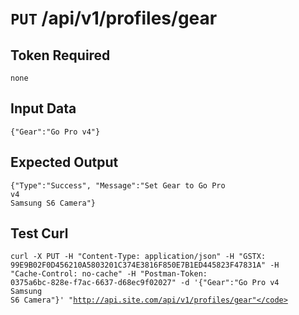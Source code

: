 # <code>PUT</code> /api/v1/profiles/gear

## Token Required
	none

## Input Data

<code>{"Gear":"Go Pro v4"}</code>

## Expected Output

<code>{"Type":"Success", "Message":"Set Gear to Go Pro v4<br />Samsung S6 Camera"}</code>

## Test Curl

<code>curl -X PUT -H "Content-Type: application/json" -H "GSTX: 99E9B02F0D456210A5803201C374E3816F850E7B1ED445823F47831A" -H "Cache-Control: no-cache" -H "Postman-Token: 0375a6bc-828e-f7ac-6637-d68ec9f02027" -d '{"Gear":"Go Pro v4<br/>Samsung S6 Camera"}' "http://api.site.com/api/v1/profiles/gear"</code>